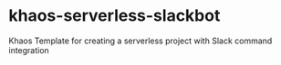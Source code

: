 # khaos-serverless-slackbot
Khaos Template for creating a serverless project with Slack command integration
